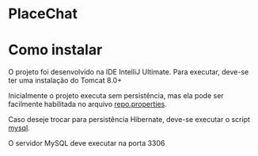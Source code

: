 PlaceChat
=========

Como instalar
====

O projeto foi desenvolvido na IDE IntelliJ Ultimate. Para executar, deve-se ter uma instalação do Tomcat 8.0+

Inicialmente o projeto executa sem persistência, mas ela pode ser facilmente habilitada no arquivo [repo.properties](https://github.com/fmca/PlaceChat/blob/master/web/WEB-INF/classes/repo.properties).

Caso deseje trocar para persistência Hibernate, deve-se executar o script [mysql](https://github.com/fmca/PlaceChat/blob/master/src/conf/mysql_script.sql).

O servidor MySQL deve executar na porta 3306

